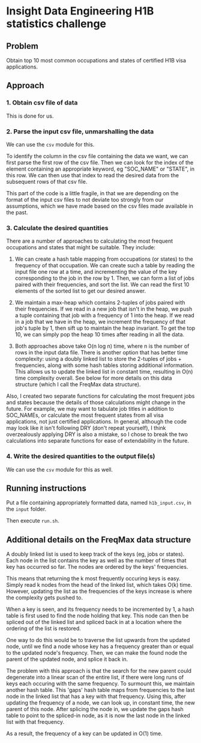 # Insight Data Engineering H1B statistics challenge

## Problem

Obtain top 10 most common occupations and states of certified H1B visa applications.


## Approach

### 1. Obtain csv file of data

This is done for us.


### 2. Parse the input csv file, unmarshalling the data

We can use the `csv` module for this.

To identify the column in the csv file containing the data we want, we can first parse the first row of the csv file. Then we can look for the index of the element containing an appropriate keyword, eg "SOC_NAME" or "STATE", in this row. We can then use that index to read the desired data from the subsequent rows of that csv file.

This part of the code is a little fragile, in that we are depending on the format of the input csv files to not deviate too strongly from our assumptions, which we have made based on the csv files made available in the past.

### 3. Calculate the desired quantities

There are a number of approaches to calculating the most frequent occupations and states that might be suitable. They include:

1. We can create a hash table mapping from occupations (or states) to the frequency of that occupation. We can create such a table by reading the input file one row at a time, and incrementing the value of the key corresponding to the job in the row by 1. Then, we can form a list of jobs paired with their frequencies, and sort the list. We can read the first 10 elements of the sorted list to get our desired answer.

2. We maintain a max-heap which contains 2-tuples of jobs paired with their frequencies. If we read in a new job that isn't in the heap, we push a tuple containing that job with a frequency of 1 into the heap. If we read in a job that we have in the heap, we increment the frequency of that job's tuple by 1, then sift up to maintain the heap invariant. To get the top 10, we can simply pop the heap 10 times after reading in all the data.

3. Both approaches above take O(n log n) time, where n is the number of rows in the input data file. There is another option that has better time complexity: using a doubly linked list to store the 2-tuples of jobs + frequencies, along with some hash tables storing additional information. This allows us to update the linked list in constant time, resulting in O(n) time complexity overall. See below for more details on this data structure (which I call the FreqMax data structure).

Also, I created two separate functions for calculating the most frequent jobs and states because the details of those calculations might change in the future. For example, we may want to tabulate job titles in addition to SOC_NAMEs, or calculate the most frequent states from all visa applications, not just certified applications. In general, although the code may look like it isn't following DRY (don't repeat yourself), I think overzealously applying DRY is also a mistake, so I chose to break the two calculations into separate functions for ease of extendability in the future.

### 4. Write the desired quantities to the output file(s)

We can use the `csv` module for this as well.


## Running instructions

Put a file containing appropriately formatted data, named `h1b_input.csv`, in the `input` folder.

Then execute `run.sh`.


## Additional details on the FreqMax data structure

A doubly linked list is used to keep track of the keys (eg, jobs or states). Each node in the list contains the key as well as the number of times that key has occurred so far. The nodes are ordered by the keys' frequencies.

This means that returning the k most frequently occuring keys is easy. Simply read k nodes from the head of the linked list, which takes O(k) time. However, updating the list as the frequencies of the keys increase is where the complexity gets pushed to.

When a key is seen, and its frequency needs to be incremented by 1, a hash table is first used to find the node holding that key. This node can then be spliced out of the linked list and spliced back in at a location where the ordering of the list is restored.

One way to do this would be to traverse the list upwards from the updated node, until we find a node whose key has a frequency greater than or equal to the updated node's frequency. Then, we can make the found node the parent of the updated node, and splice it back in.

The problem with this approach is that the search for the new parent could degenerate into a linear scan of the entire list, if there were long runs of keys each occuring with the same frequency. To surmount this, we maintain another hash table. This 'gaps' hash table maps from frequencies to the last node in the linked list that has a key with that frequency. Using this, after updating the frequency of a node, we can look up, in constant time, the new parent of this node. After splicing the node in, we update the gaps hash table to point to the spliced-in node, as it is now the last node in the linked list with that frequency. 

As a result, the frequency of a key can be updated in O(1) time.

